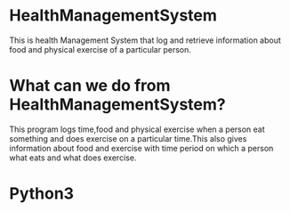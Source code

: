 # HealthManagementSystem
This is health Management System that log and retrieve information about food and physical exercise of a particular person.

<h1>What can we do from HealthManagementSystem?</h1>
This program logs time,food and physical exercise when a person eat something and does exercise on a particular time.This also gives information about food and exercise with time period on which a person what eats and what does exercise.

<h1><Requirements</h1>
 Python3

